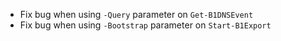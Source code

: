 - Fix bug when using `-Query` parameter on `Get-B1DNSEvent`
- Fix bug when using `-Bootstrap` parameter on `Start-B1Export`